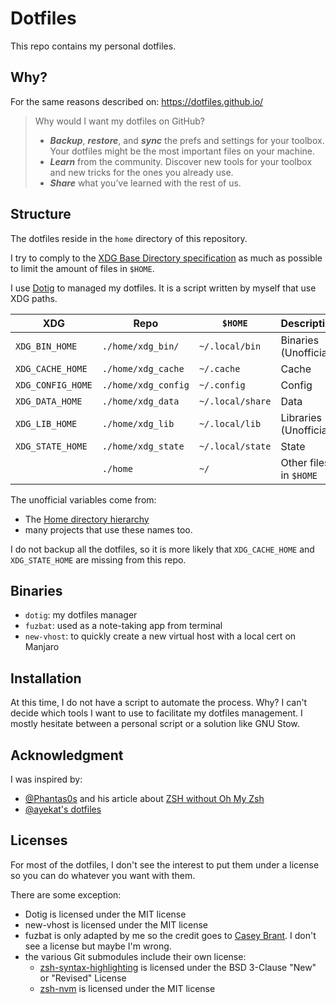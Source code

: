 # Dotfiles

This repo contains my personal dotfiles.

## Why?

For the same reasons described on: https://dotfiles.github.io/

> Why would I want my dotfiles on GitHub?
>
>* **_Backup_**, **_restore_**, and **_sync_** the prefs and settings for your toolbox. Your dotfiles might be the most important files on your machine.
>* **_Learn_** from the community. Discover new tools for your toolbox and new tricks for the ones you already use.
>* **_Share_** what you’ve learned with the rest of us.

## Structure

The dotfiles reside in the `home` directory of this repository.

I try to comply to the [XDG Base Directory specification](http://standards.freedesktop.org/basedir-spec/basedir-spec-latest.html) as much as possible to limit the amount of files in `$HOME`.

I use [Dotig](https://github.com/ArmandPhilippot/dotig) to managed my dotfiles. It is a script written by myself that use XDG paths.

|XDG|Repo|`$HOME`|Description|
|---|---|---|---|
|`XDG_BIN_HOME`|`./home/xdg_bin/`|`~/.local/bin`|Binaries (Unofficial)|
|`XDG_CACHE_HOME`|`./home/xdg_cache`|`~/.cache`|Cache|
|`XDG_CONFIG_HOME`|`./home/xdg_config`|`~/.config`|Config|
|`XDG_DATA_HOME`|`./home/xdg_data`|`~/.local/share`|Data|
|`XDG_LIB_HOME`|`./home/xdg_lib`|`~/.local/lib`|Libraries (Unofficial)|
|`XDG_STATE_HOME`|`./home/xdg_state`|`~/.local/state`|State|
||`./home`|`~/`|Other files in `$HOME`|

The unofficial variables come from:
* The [Home directory hierarchy](https://www.freedesktop.org/software/systemd/man/file-hierarchy.html#Home%20Directory)
* many projects that use these names too.

I do not backup all the dotfiles, so it is more likely that `XDG_CACHE_HOME` and `XDG_STATE_HOME` are missing from this repo.

## Binaries

* `dotig`: my dotfiles manager
* `fuzbat`: used as a note-taking app from terminal
* `new-vhost`: to quickly create a new virtual host with a local cert on Manjaro

## Installation

At this time, I do not have a script to automate the process. Why? I can't decide which tools I want to use to facilitate my dotfiles management. I mostly hesitate between a personal script or a solution like GNU Stow.

## Acknowledgment

I was inspired by:
* [@Phantas0s](https://github.com/Phantas0s) and his article about [ZSH without Oh My Zsh](https://thevaluable.dev/zsh-install-configure-mouseless/)
* [@ayekat's dotfiles](https://github.com/ayekat/dotfiles)

## Licenses

For most of the dotfiles, I don't see the interest to put them under a license so you can do whatever you want with them.

There are some exception:

* Dotig is licensed under the MIT license
* new-vhost is licensed under the MIT license
* fuzbat is only adapted by me so the credit goes to [Casey Brant](https://caseybrant.com/). I don't see a license but maybe I'm wrong.
* the various Git submodules include their own license:
    * [zsh-syntax-highlighting](https://github.com/zsh-users/zsh-syntax-highlighting) is licensed under the BSD 3-Clause "New" or "Revised" License
    * [zsh-nvm](https://github.com/lukechilds/zsh-nvm) is licensed under  the MIT license
